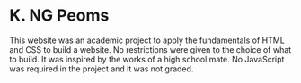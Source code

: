 # K. NG Peoms

This website was an academic project to apply the fundamentals of HTML and CSS to build a website. No restrictions were given to the choice of what to build. It was inspired by the works of a high school mate. No JavaScript was required in the project and it was not graded.
